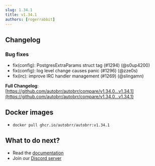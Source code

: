 ```yaml
---
slug: 1.34.1
title: v1.34.1
authors: [rogerrabbit]
---
```


## Changelog

### Bug fixes

- fix(config): PostgresExtraParams struct tag (#1294) (@s0up4200)
- fix(config): log level change causes panic (#1296) (@zze0s)
- fix(irc): improve IRC handler management (#1269) (@slingamn)

**Full Changelog**: [https://github.com/autobrr/autobrr/compare/v1.34.0...v1.34.1](https://github.com/autobrr/autobrr/compare/v1.34.0...v1.34.1)

## Docker images

- `docker pull ghcr.io/autobrr/autobrr:v1.34.1`

## What to do next?

- Read the [documentation](https://autobrr.com)
- Join our [Discord server](https://discord.autobrr.com/)

